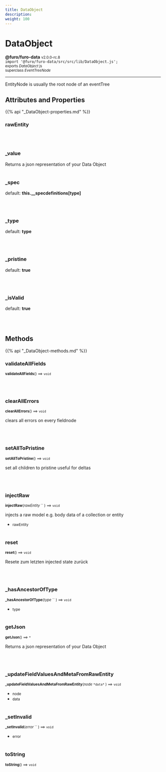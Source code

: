 ```yaml
---
title: DataObject
description: 
weight: 100
---
```


# DataObject

**@furo/furo-data** <small>v2.0.0-rc.8</small>
<br>`import '@furo/furo-data/src/src/lib/DataObject.js';`<small>
<br>exports *DataObject* js
<br>superclass *EventTreeNode*</small>


****

EntityNode is usually the root node of an eventTree

## Attributes and Properties
{{% api "_DataObject-properties.md" %}}









### **rawEntity**
</small>


<br><br>

### **_value**
</small>

Returns a json representation of your Data Object
<br><br>










### **_spec**
default: **this.__specdefinitions[type]**</small>


<br><br>

### **_type**
default: **type**</small>


<br><br>

### **_pristine**
default: **true**</small>


<br><br>

### **_isValid**
default: **true**</small>


<br><br>



## Methods
{{% api "_DataObject-methods.md" %}}


### **validateAllFields**
<small>**validateAllFields**() ⟹ `void`</small>



<br><br>

### **clearAllErrors**
<small>**clearAllErrors**() ⟹ `void`</small>

clears all errors on every fieldnode

<br><br>

### **setAllToPristine**
<small>**setAllToPristine**() ⟹ `void`</small>

set all children to pristine
useful for deltas

<br><br>

### **injectRaw**
<small>**injectRaw**(*rawEntity* `` ) ⟹ `void`</small>

injects a raw model e.g. body data of a collection or entity

- <small>rawEntity </small>
<br><br>

### **reset**
<small>**reset**() ⟹ `void`</small>

Resete zum letzten injected state zurück

<br><br>

### **_hasAncestorOfType**
<small>**_hasAncestorOfType**(*type* `` ) ⟹ `void`</small>



- <small>type </small>
<br><br>




### **getJson**
<small>**getJson**() ⟹ `*`</small>

Returns a json representation of your Data Object

<br><br>

### **_updateFieldValuesAndMetaFromRawEntity**
<small>**_updateFieldValuesAndMetaFromRawEntity**(*node* `` *data* `` ) ⟹ `void`</small>



- <small>node </small>
- <small>data </small>
<br><br>


### **_setInvalid**
<small>**_setInvalid**(*error* `` ) ⟹ `void`</small>



- <small>error </small>
<br><br>


### **toString**
<small>**toString**() ⟹ `void`</small>



<br><br>






